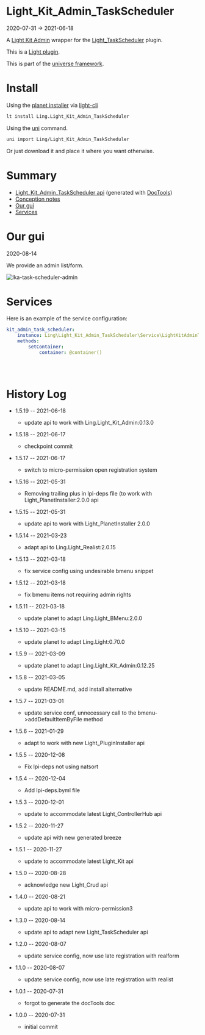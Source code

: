 Light_Kit_Admin_TaskScheduler
===========
2020-07-31 -> 2021-06-18



A [Light Kit Admin](https://github.com/lingtalfi/Light_Kit_Admin) wrapper for the [Light_TaskScheduler](https://github.com/lingtalfi/Light_TaskScheduler) plugin.




This is a [Light plugin](https://github.com/lingtalfi/Light/blob/master/doc/pages/plugin.md).

This is part of the [universe framework](https://github.com/karayabin/universe-snapshot).


Install
==========
Using the [planet installer](https://github.com/lingtalfi/Light_PlanetInstaller) via [light-cli](https://github.com/lingtalfi/Light_Cli)
```bash
lt install Ling.Light_Kit_Admin_TaskScheduler
```

Using the [uni](https://github.com/lingtalfi/universe-naive-importer) command.
```bash
uni import Ling/Light_Kit_Admin_TaskScheduler
```

Or just download it and place it where you want otherwise.






Summary
===========
- [Light_Kit_Admin_TaskScheduler api](https://github.com/lingtalfi/Light_Kit_Admin_TaskScheduler/blob/master/doc/api/Ling/Light_Kit_Admin_TaskScheduler.md) (generated with [DocTools](https://github.com/lingtalfi/DocTools))
- [Conception notes](https://github.com/lingtalfi/Light_Kit_Admin_TaskScheduler/blob/master/doc/pages/conception-notes.md)
- [Our gui](#our-gui)
- [Services](#services)





Our gui
========
2020-08-14



We provide an admin list/form.


![lka-task-scheduler-admin](https://lingtalfi.com/img/universe/Light_Kit_Admin_TaskScheduler/lka-task-schedule-admin.png)









Services
=========


Here is an example of the service configuration:

```yaml
kit_admin_task_scheduler: 
    instance: Ling\Light_Kit_Admin_TaskScheduler\Service\LightKitAdminTaskSchedulerService
    methods: 
        setContainer: 
            container: @container()
        
      
    
```



History Log
=============

- 1.5.19 -- 2021-06-18
  
    - update api to work with Ling.Light_Kit_Admin:0.13.0
  
- 1.5.18 -- 2021-06-17
  
    - checkpoint commit
  
- 1.5.17 -- 2021-06-17
  
    - switch to micro-permission open registration system

- 1.5.16 -- 2021-05-31

    - Removing trailing plus in lpi-deps file (to work with Light_PlanetInstaller:2.0.0 api

- 1.5.15 -- 2021-05-31

  - update api to work with Light_PlanetInstaller 2.0.0

- 1.5.14 -- 2021-03-23

  - adapt api to Ling.Light_Realist:2.0.15
  
- 1.5.13 -- 2021-03-18

  - fix service config using undesirable bmenu snippet
  
- 1.5.12 -- 2021-03-18

  - fix bmenu items not requiring admin rights
  
- 1.5.11 -- 2021-03-18

  - update planet to adapt Ling.Light_BMenu:2.0.0

- 1.5.10 -- 2021-03-15

    - update planet to adapt Ling.Light:0.70.0

- 1.5.9 -- 2021-03-09

    - update planet to adapt Ling.Light_Kit_Admin:0.12.25
  
- 1.5.8 -- 2021-03-05

    - update README.md, add install alternative

- 1.5.7 -- 2021-03-01

    - update service conf, unnecessary call to the bmenu->addDefaultItemByFile method
  
- 1.5.6 -- 2021-01-29

    - adapt to work with new Light_PluginInstaller api
  
- 1.5.5 -- 2020-12-08

    - Fix lpi-deps not using natsort

- 1.5.4 -- 2020-12-04

    - Add lpi-deps.byml file

- 1.5.3 -- 2020-12-01

    - update to accommodate latest Light_ControllerHub api  
    
- 1.5.2 -- 2020-11-27

    - update api with new generated breeze  
    
- 1.5.1 -- 2020-11-27

    - update to accommodate latest Light_Kit api  
    
- 1.5.0 -- 2020-08-28

    - acknowledge new Light_Crud api  
    
- 1.4.0 -- 2020-08-21

    - update api to work with micro-permission3
    
- 1.3.0 -- 2020-08-14

    - update api to adapt new Light_TaskScheduler api
    
- 1.2.0 -- 2020-08-07

    - update service config, now use late registration with realform
    
- 1.1.0 -- 2020-08-07

    - update service config, now use late registration with realist
    
- 1.0.1 -- 2020-07-31

    - forgot to generate the docTools doc
    
- 1.0.0 -- 2020-07-31

    - initial commit